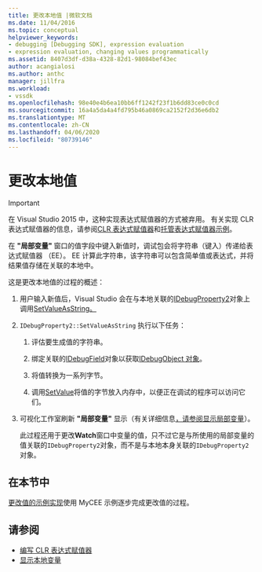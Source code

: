 ```yaml
---
title: 更改本地值 |微软文档
ms.date: 11/04/2016
ms.topic: conceptual
helpviewer_keywords:
- debugging [Debugging SDK], expression evaluation
- expression evaluation, changing values programmatically
ms.assetid: 8407d3df-d38a-4328-82d1-98084bef43ec
author: acangialosi
ms.author: anthc
manager: jillfra
ms.workload:
- vssdk
ms.openlocfilehash: 98e40e4b6ea10bb6ff1242f23f1b6dd83ce0c0cd
ms.sourcegitcommit: 16a4a5da4a4fd795b46a0869ca2152f2d36e6db2
ms.translationtype: MT
ms.contentlocale: zh-CN
ms.lasthandoff: 04/06/2020
ms.locfileid: "80739146"
---
```

# <a name="change-the-value-of-a-local"></a>更改本地值
> [!IMPORTANT]
> 在 Visual Studio 2015 中，这种实现表达式赋值器的方式被弃用。 有关实现 CLR 表达式赋值器的信息，请参阅[CLR 表达式赋值器](https://github.com/Microsoft/ConcordExtensibilitySamples/wiki/CLR-Expression-Evaluators)和[托管表达式赋值器示例](https://github.com/Microsoft/ConcordExtensibilitySamples/wiki/Managed-Expression-Evaluator-Sample)。

 在 **"局部变量"** 窗口的值字段中键入新值时，调试包会将字符串（键入）传递给表达式赋值器 （EE）。 EE 计算此字符串，该字符串可以包含简单值或表达式，并将结果值存储在关联的本地中。

 这是更改本地值的过程的概述：

1. 用户输入新值后，Visual Studio 会在与本地关联的[IDebugProperty2](../../extensibility/debugger/reference/idebugproperty2.md)对象上调用[SetValueAsString。](../../extensibility/debugger/reference/idebugproperty2-setvalueasstring.md)

2. `IDebugProperty2::SetValueAsString` 执行以下任务：

   1. 评估要生成值的字符串。

   2. 绑定关联的[IDebugField](../../extensibility/debugger/reference/idebugfield.md)对象以获取[IDebugObject 对象](../../extensibility/debugger/reference/idebugobject.md)。

   3. 将值转换为一系列字节。

   4. 调用[SetValue](../../extensibility/debugger/reference/idebugobject-setvalue.md)将值的字节放入内存中，以便正在调试的程序可以访问它们。

3. 可视化工作室刷新 **"局部变量"** 显示（有关详细信息[，请参阅显示局部变量](../../extensibility/debugger/displaying-locals.md)）。

   此过程还用于更改**Watch**窗口中变量的值，只不过它是与所使用的局部变量的值关联的`IDebugProperty2`对象，而不是与本地本身关联的`IDebugProperty2`对象。

## <a name="in-this-section"></a>在本节中
 [更改值的示例实现](../../extensibility/debugger/sample-implementation-of-changing-values.md)使用 MyCEE 示例逐步完成更改值的过程。

## <a name="see-also"></a>请参阅
- [编写 CLR 表达式赋值器](../../extensibility/debugger/writing-a-common-language-runtime-expression-evaluator.md)
- [显示本地变量](../../extensibility/debugger/displaying-locals.md)
